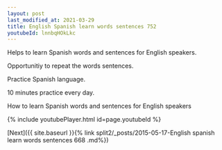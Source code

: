 ```yaml
---
layout: post
last_modified_at: 2021-03-29
title: English Spanish learn words sentences 752 
youtubeId: lnnbqHOkLkc
---
```

 
 
Helps to learn Spanish words and sentences for English speakers.

Opportunitiy to repeat the words sentences. 

Practice Spanish language. 
 
10 minutes practice every day. 
 
How to learn Spanish words and sentences for English speakers 
 
{% include youtubePlayer.html id=page.youtubeId %}
 
 
[Next]({{ site.baseurl }}{% link  split2/_posts/2015-05-17-English spanish learn words sentences 668 .md%})
 
